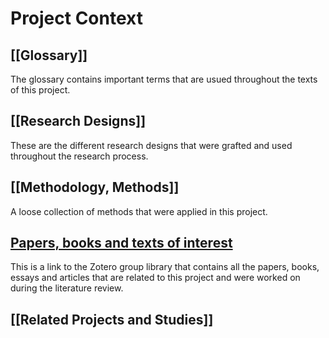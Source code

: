 # Project Context
## [[Glossary]]
The glossary contains important terms that are usued throughout the texts of this project.

## [[Research Designs]]
These are the different research designs that were grafted and used throughout the research process.

## [[Methodology, Methods]]
A loose collection of methods that were applied in this project.

## [Papers, books and texts of interest](https://www.zotero.org/groups/2808661/talking_to_things/library)
This is a link to the Zotero group library that contains all the papers, books, essays and articles that are related to this project and were worked on during the literature review.

## [[Related Projects and Studies]]
